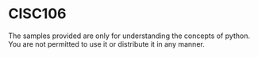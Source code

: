 # CISC106

The samples provided are only for understanding the concepts of python. 
You are not permitted to use it or distribute it in any manner.
